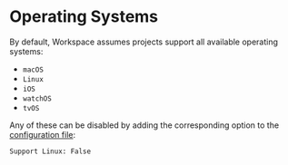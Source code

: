 <!--
 Operating Systems.md

 This source file is part of the Workspace open source project.
 https://github.com/SDGGiesbrecht/Workspace

 Copyright ©2017 Jeremy David Giesbrecht and the Workspace project contributors.

 Soli Deo gloria.

 Licensed under the Apache Licence, Version 2.0.
 See http://www.apache.org/licenses/LICENSE-2.0 for licence information.
 -->

# Operating Systems

By default, Workspace assumes projects support all available operating systems:

- `macOS`
- `Linux`
- `iOS`
- `watchOS`
- `tvOS`

Any of these can be disabled by adding the corresponding option to the [configuration file](Configuring%20Workspace.md):

```text
Support Linux: False
```
